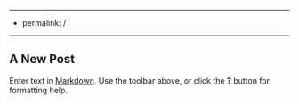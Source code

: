 ----
- permalink: /
----      

## A New Post

Enter text in [Markdown](http://daringfireball.net/projects/markdown/). Use the toolbar above, or click the **?** button for formatting help.

